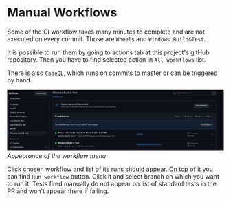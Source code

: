 # Manual Workflows

Some of the CI workflow takes many minutes to complete and are not executed on every commit. Those are `Wheels` and `Windows Build&Test`.

It is possible to run them by going to actions tab at this project's gitHub repository. Then you have to find selected action in `All workflows` list.

There is also `CodeQL`, which runs on commits to master or can be triggered by hand.

![image](resources/panel_screenshot.png "Appearance of workflow menu")
*Appearance of the workflow menu*

Click chosen workflow and list of its runs should appear. On top of it you can find `Run workflow` button. Click it and select branch on which you want to run it. Tests fired manually do not appear on list of standard tests in the PR and won't appear there if failing.